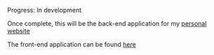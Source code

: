 Progress: In development 

Once complete, this will be the back-end application for my [personal website](https://malandev.com)

The front-end application can be found [here](https://github.com/notmalan/web)


